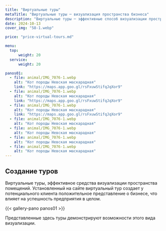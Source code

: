 ```yaml
---
title: "Виртуальные туры"
metaTitle: "Виртуальные туры ─ визуализация пространства бизнеса"
description: "Виртуальные туры ─ эффективные способ визуализации пространства. Виртуальный тур, установленный на вашем корпоративном сайте, позволяет потенциальному клиенту создать положительный образ вашего бизнеса"
date: 2024-10-13
cover_img: "58-1.webp"

price: "price-virtual-tours.md"

menu:
  top:
      weight: 20
  service:
      weight: 20

panos01:
  - file: animal/IMG_7076-1.webp
    alt: "Кот породы Невская маскарадная"
    link: "https://maps.app.goo.gl/rsFxuwStifqJqXor9"
  - file: animal/IMG_7076-1.webp
    alt: "Кот породы Невская маскарадная"
    link: "https://maps.app.goo.gl/rsFxuwStifqJqXor9"
  - file: animal/IMG_7076-1.webp
    alt: "Кот породы Невская маскарадная"
    link: "https://maps.app.goo.gl/rsFxuwStifqJqXor9"
  - file: animal/IMG_7076-1.webp
    alt: "Кот породы Невская маскарадная"
  - file: animal/IMG_7076-1.webp
    alt: "Кот породы Невская маскарадная"
  - file: animal/IMG_7076-1.webp
    alt: "Кот породы Невская маскарадная"
  - file: animal/IMG_7076-1.webp
    alt: "Кот породы Невская маскарадная"
---
```


## Создание туров

Виртуальные туры, эффективное средства визуализации пространства помещений. Установленный на сайте виртуальный тур создает у потенциального клиента положительное представление о бизнесе, что влияет на успешность предприятия в целом.

{{< gallery-pano panos01 >}}

Представленные здесь туры демонстрируют возможности этого вида визуализации.  
